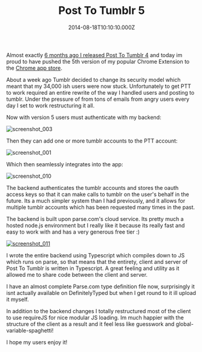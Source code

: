 ﻿---
coverImage: /posts/post-to-tumblr-5/cover.jpg
date: '2014-08-18T10:10:10.000Z'
tags:
  - chrome
  - extension
  - parse.com
  - typescript
title: Post To Tumblr 5
oldUrl: /post-to-tumbr/post-to-tumblr-5
---

Almost exactly [6 months ago I released Post To Tumblr 4](https://www.mikecann.blog/myprojects/post-to-tumbr/post-to-tumblr-v-4/) and today im proud to have pushed the 5th version of my popular Chrome Extension to the [Chrome app store](https://chrome.google.com/webstore/detail/post-to-tumblr/dbpicbbcpanckagpdjflgojlknomoiah?hl=en).

<!-- more -->

About a week ago Tumblr decided to change its security model which meant that my 34,000 ish users were now stuck. Unfortunately to get PTT to work required an entire rewrite of the way I handled users and posting to tumblr. Under the pressure of from tons of emails from angry users every day I set to work restructuring it all.

Now with version 5 users must authenticate with my backend:

![screenshot_003](https://www.mikecann.blog/wp-content/uploads/2014/08/screenshot_003.png)

Then they can add one or more tumblr accounts to the PTT account:

![screenshot_001](https://www.mikecann.blog/wp-content/uploads/2014/08/screenshot_001.png)

Which then seamlessly integrates into the app:

![screenshot_010](https://www.mikecann.blog/wp-content/uploads/2014/08/screenshot_010.png)

The backend authenticates the tumblr accounts and stores the oauth access keys so that it can make calls to tumblr on the user's behalf in the future. Its a much simpler system than I had previously, and it allows for multiple tumblr accounts which has been requested many times in the past.

The backend is built upon parse.com's cloud service. Its pretty much a hosted node.js environment but I really like it because its really fast and easy to work with and has a very generous free tier :)

[![screenshot_011](https://www.mikecann.blog/wp-content/uploads/2014/08/screenshot_011-1024x572.png)](https://www.mikecann.blog/wp-content/uploads/2014/08/screenshot_011.png)

I wrote the entire backend using Typescript which compiles down to JS which runs on parse, so that means that the entirety, client and server of Post To Tumblr is written in Typescript. A great feeling and utility as it allowed me to share code between the client and server.

I have an almost complete Parse.com type definition file now, surprisingly it isnt actually available on DefinitelyTyped but when I get round to it ill upload it myself.

In addition to the backend changes I totally restructured most of the client to use requireJS for nice modular JS loading. Im much happier with the structure of the client as a result and it feel less like guesswork and global-variable-spaghetti!

I hope my users enjoy it!
